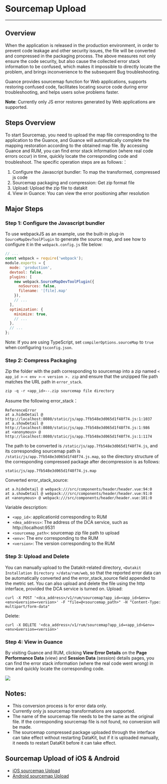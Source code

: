 # Sourcemap Upload
---

## Overview

When the application is released in the production environment, in order to prevent code leakage and other security issues, the file will be converted and compressed in the packaging process. The above measures not only ensure the code security, but also cause the collected error stack information to be confused, which makes it impossible to directly locate the problem, and brings inconvenience to the subsequent Bug troubleshooting.

Guance provides sourcemap function for Web applications, supports restoring confused code, facilitates locating source code during error troubleshooting, and helps users solve problems faster.

**Note**: Currently only JS error restores generated by Web applications are supported.

## Steps Overview

To start Sourcemap, you need to upload the map file corresponding to the application to the Guance, and Guance will automatically complete the mapping restoration according to the obtained map file. By accessing Guance and RUM, you can find error stack information (where real code errors occur) in time, quickly locate the corresponding code and troubleshoot. The specific operation steps are as follows:：

1. Configure the Javascript bundler: To map the transformed, compressed js code
2. Sourcemap packaging and compression: Get zip format file
3. Upload: Upload the zip file to datakit
4. View in Guance: You can view the error positioning after resolution

## Major Steps

### Step 1: Configure the Javascript bundler

To use webpackJS as an example, use the built-in plug-in `SourceMapDevToolPlugin` to generate the source map, and see how to configure it in the `webpack.config.js` file below:

```javascript
// ...
const webpack = require('webpack');
module.exports = {
  mode: 'production',
  devtool: false,
  plugins: [
    new webpack.SourceMapDevToolPlugin({
      noSources: false,
      filename: '[file].map'
    }),
    // ...
  ],
  optimization: {
    minimize: true,
    // ...
  },
  // ...
};

```

Note: If you are using TypeScript, set `compilerOptions.sourceMap` to `true` when configuring `tsconfig.json`.

### **Step 2: Compress Packaging**


Zip the folder with the path corresponding to sourcemap into a zip named `< app_id >-< env >-< version >. zip` and ensure that the unzipped file path matches the URL path in `error_stack`.

```shell
zip -q -r <app_id>--.zip sourcemap file directory
```

Assume the following error_stack：

```shell
ReferenceError
at a.hideDetail @ http://localhost:8080/static/js/app.7fb548e3d065d1f48f74.js:1:1037
at a.showDetail @ http://localhost:8080/static/js/app.7fb548e3d065d1f48f74.js:1:986
at <anonymous> @ http://localhost:8080/static/js/app.7fb548e3d065d1f48f74.js:1:1174
```

The path to be converted is `/static/js/app.7fb548e3d065d1f48f74.js`, and its corresponding sourcemap path is `/static/js/app.7fb548e3d065d1f48f74.js.map`, so the directory structure of the corresponding compressed package after decompression is as follows:

```shell
static/js/app.7fb548e3d065d1f48f74.js.map
```

Converted error_stack_source:

```shell
at a.hideDetail @ webpack:///src/components/header/header.vue:94:0
at a.showDetail @ webpack:///src/components/header/header.vue:91:0
at <anonymous> @ webpack:///src/components/header/header.vue:101:0
```

Variable description:

- `<app_id>`: applicationId corresponding to RUM
- `<dea_address>`: The address of the DCA service, such as http://localhost:9531
- `<sourcemap_path>`: sourcemap zip file path to upload
- `<env>`: The env corresponding to the RUM
- `<version>`: The version corresponding to the RUM

### **Step 3: Upload and Delete**

You can manually upload to the Datakit-related directory, `<Datakit Installation Directory >/data/rum/web`, so that the reported error data can be automatically converted and the error_stack_source field appended to the metric set. You can also upload and delete the file using the http interface, provided the DCA service is turned on.
Upload:

```shell
curl -X POST '<dca_address>/v1/rum/sourcemap?app_id=<app_id>&env=<env>&version=<version>' -F "file=@<sourcemap_path>" -H "Content-Type: multipart/form-data"
```

Delete:

```shell
curl -X DELETE '<dca_address>/v1/rum/sourcemap?app_id=<app_id>&env=<env>&version=<version>'
```

### **Step 4: View in Guance**

By visiting Guance and RUM, clicking **View Error Details** on the **Page Performance Data** (view) and **Session Data** (session) details pages, you can find the error stack information (where the real code went wrong) in time and quickly locate the corresponding code.

![](img/image.png)

## Notes:

- This conversion process is for error data only.
- Currently only js sourcemap transformations are supported.
- The name of the sourcemap file needs to be the same as the original file. If the corresponding sourcemap file is not found, no conversion will be made.
- The sourcemap compressed package uploaded through the interface can take effect without restarting DataKit, but if it is uploaded manually, it needs to restart DataKit before it can take effect.

## Sourcemap Upload of iOS & Android

- [iOS sourcemap Upload](../datakit/rum.md#sourcemap)
- [Android sourcemap Upload](../datakit/rum.md#sourcemap)

